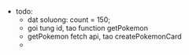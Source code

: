 - todo:
  - dat soluong: count = 150;
  - goi tung id, tao function getPokemon 
  - getPokemon fetch api, tao createPokemonCard
  - 